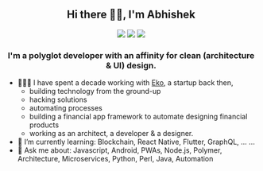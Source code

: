 <h2 align="center">Hi there 👋🏼, I'm Abhishek</h2>

<p align="center">
  <a href="https://www.linkedin.com/in/abhiweb" target="_blank"><img src="https://img.shields.io/badge/LinkedIn-abhiweb-2867B2"/></a>
  <a href="https://twitter.com/abhiweb" target="_blank"><img src="https://img.shields.io/badge/Twitter-@abhiweb-1DA1F2"/></a>
  <a href="https://abhi.page" target="_blank"><img src="https://img.shields.io/badge/🌐-abhi.page-blueviolet"/></a>
</p>

<h3 align="center">I'm a polyglot developer with an affinity for clean (architecture & UI) design.</h3>


- 👨🏼‍💻 I have spent a decade working with [Eko](https://eko.in), a startup back then,
  - building technology from the ground-up
  - hacking solutions
  - automating processes
  - building a financial app framework to automate designing financial products
  - working as an architect, a developer & a designer.
- 🌱 I’m currently learning: Blockchain, React Native, Flutter, GraphQL, ... ...
- 💬 Ask me about: Javascript, Android, PWAs, Node.js, Polymer, Architecture, Microservices, Python, Perl, Java, Automation


<!--
**manustays/manustays** is a ✨ _special_ ✨ repository because its `README.md` (this file) appears on your GitHub profile.

Here are some ideas to get you started:

- 🔭 I’m currently working on ...
- 🌱 I’m currently learning ...
- 👯 I’m looking to collaborate on ...
- 🤔 I’m looking for help with ...
- 💬 Ask me about ...
- 📫 How to reach me: ...
- 😄 Pronouns: ...
- ⚡ Fun fact: ...
-->
